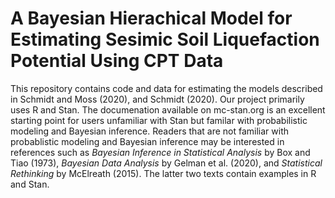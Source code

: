 # A Bayesian Hierachical Model for Estimating Sesimic Soil Liquefaction Potential Using CPT Data
This repository contains code and data for estimating the models described in Schmidt and Moss (2020), and Schmidt (2020). Our project primarily uses R and Stan. The documenation available on mc-stan.org is an excellent starting point for users unfamiliar with Stan but familar with probabilistic modeling and Bayesian inference. Readers that are not familiar with probablistic modeling and Bayesian inference may be interested in references such as *Bayesian Inference in Statistical Analysis* by Box and Tiao (1973), *Bayesian Data Analysis* by Gelman et al. (2020), and *Statistical Rethinking* by McElreath (2015). The latter two texts contain examples in R and Stan. 
